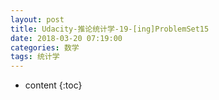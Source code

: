 ```yaml
---
layout: post
title: Udacity-推论统计学-19-[ing]ProblemSet15
date: 2018-03-20 07:19:00
categories: 数学
tags: 统计学
---
```

* content
{:toc}






















